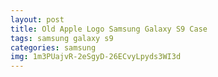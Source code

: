 ```yaml
---
layout: post
title: Old Apple Logo Samsung Galaxy S9 Case
tags: samsung galaxy s9
categories: samsung
img: 1m3PUajvR-2eSgyD-26ECvyLpyds3WI3d
---
```

